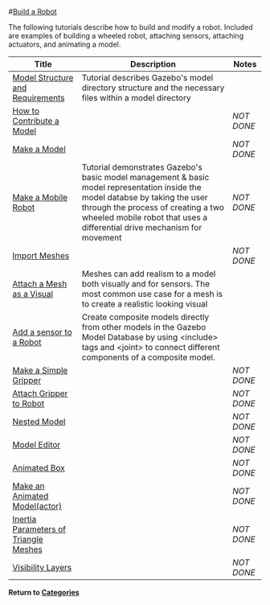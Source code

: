 #[Build a Robot][1]

The following tutorials describe how to build and modify a robot. Included are examples of building a wheeled robot, attaching sensors, attaching actuators, and animating a model.

|Title|Description|Notes|
|----|----|----|
|[Model Structure and Requirements][5]|Tutorial describes Gazebo's model directory structure and the necessary files within a model directory||
|[How to Contribute a Model][27]||*NOT DONE*|
|[Make a Model][3]||*NOT DONE*|
|[Make a Mobile Robot][7]|Tutorial demonstrates Gazebo's basic model management & basic model representation inside the model databse by taking the user through the process of creating a two wheeled mobile robot that uses a differential drive mechanism for movement|*NOT DONE*|
|[Import Meshes][28]||*NOT DONE*|
|[Attach a Mesh as a Visual][3]| Meshes can add realism to a model both visually and for sensors. The most common use case for a mesh is to create a realistic looking visual||
|[Add a sensor to a Robot][2]|Create composite models directly from other models in the Gazebo Model Database by using \<include> tags and \<joint> to connect different components of a composite model.||
|[Make a Simple Gripper][29]||*NOT DONE*|
|[Attach Gripper to Robot][30]||*NOT DONE*|
|[Nested Model][31]||*NOT DONE*|
|[Model Editor][32]||*NOT DONE*|
|[Animated Box][33]||*NOT DONE*|
|[Make an Animated Model(actor)][34]||*NOT DONE*|
|[Inertia Parameters of Triangle Meshes][35]||*NOT DONE*|
|[Visibility Layers][36]||*NOT DONE*|

**Return to [Categories][2]**

[1]: http://gazebosim.org/tutorials?cat=build_robot
[2]: ../gazebo_notes.md 
[5]: gazebo_notes/model_structure_and_requirements_notes.md
[27]: gazebo_notes/contribute_model.md
[3]: gazebo_notes/make_model.md
[7]: gazebo_notes/make_a_mobile_robot.md
[28]: gazebo_notes/import_meshes.md
[3]: gazebo_notes/attach_meshes_notes.md
[2]: gazebo_notes/add_sensor_to_robot.md
[29]: gazebo_notes/simple_gripper.md
[30]: gazebo_notes/attach_gripper.md
[31]: gazebo_notes/nested_model.md
[32]: gazebo_notes/model_editor.md
[33]: gazebo_notes/animated_box.md
[34]: gazebo_notes/animated_model.md
[35]: gazebo_notes/inertia_triangle_meshes.md
[36]: gazebo_notes/visibility_layers.md
